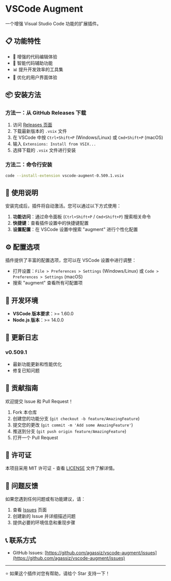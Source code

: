 # VSCode Augment

一个增强 Visual Studio Code 功能的扩展插件。

## 📋 功能特性

- 🚀 增强的代码编辑体验
- 🔧 智能代码辅助功能
- 📊 提升开发效率的工具集
- 🎨 优化的用户界面体验

## 📦 安装方法

### 方法一：从 GitHub Releases 下载

1. 访问 [Releases 页面](https://github.com/agassiz/vscode-augment/releases)
2. 下载最新版本的 `.vsix` 文件
3. 在 VSCode 中按 `Ctrl+Shift+P` (Windows/Linux) 或 `Cmd+Shift+P` (macOS)
4. 输入 `Extensions: Install from VSIX...`
5. 选择下载的 `.vsix` 文件进行安装

### 方法二：命令行安装

```bash
code --install-extension vscode-augment-0.509.1.vsix
```

## 🚀 使用说明

安装完成后，插件将自动激活。您可以通过以下方式使用：

1. **功能访问**：通过命令面板 (`Ctrl+Shift+P` / `Cmd+Shift+P`) 搜索相关命令
2. **快捷键**：查看插件设置中的快捷键配置
3. **设置配置**：在 VSCode 设置中搜索 "augment" 进行个性化配置

## ⚙️ 配置选项

插件提供了丰富的配置选项，您可以在 VSCode 设置中进行调整：

- 打开设置：`File > Preferences > Settings` (Windows/Linux) 或 `Code > Preferences > Settings` (macOS)
- 搜索 "augment" 查看所有可配置项

## 🔧 开发环境

- **VSCode 版本要求**：>= 1.60.0
- **Node.js 版本**：>= 14.0.0

## 📝 更新日志

### v0.509.1
- 最新功能更新和性能优化
- 修复已知问题

## 🤝 贡献指南

欢迎提交 Issue 和 Pull Request！

1. Fork 本仓库
2. 创建您的功能分支 (`git checkout -b feature/AmazingFeature`)
3. 提交您的更改 (`git commit -m 'Add some AmazingFeature'`)
4. 推送到分支 (`git push origin feature/AmazingFeature`)
5. 打开一个 Pull Request

## 📄 许可证

本项目采用 MIT 许可证 - 查看 [LICENSE](LICENSE) 文件了解详情。

## 🐛 问题反馈

如果您遇到任何问题或有功能建议，请：

1. 查看 [Issues](https://github.com/agassiz/vscode-augment/issues) 页面
2. 创建新的 Issue 并详细描述问题
3. 提供必要的环境信息和重现步骤

## 📞 联系方式

- GitHub Issues: [https://github.com/agassiz/vscode-augment/issues](https://github.com/agassiz/vscode-augment/issues)

---

⭐ 如果这个插件对您有帮助，请给个 Star 支持一下！
